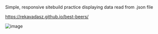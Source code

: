 Simple, responsive sitebuild practice displaying data read from .json file

https://rekavadasz.github.io/best-beers/

![image](https://user-images.githubusercontent.com/102370224/190903625-0318b92e-4e04-47ba-b735-d021909274ea.png)



